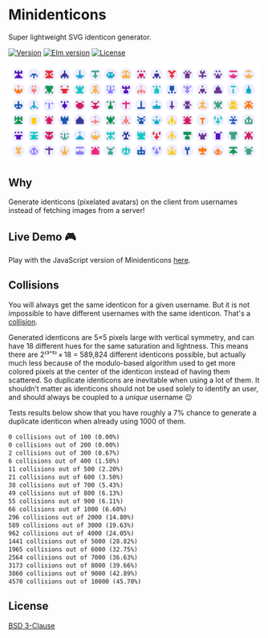 # Minidenticons

Super lightweight SVG identicon generator.

[![Version](https://badgen.net/elm-package/v/laurentpayot/minidenticons-elm)](https://github.com/laurentpayot/minidenticons-elm/blob/main/elm.json)
[![Elm version](https://badgen.net/elm-package/elm/laurentpayot/minidenticons-elm)](https://github.com/laurentpayot/minidenticons-elm/blob/main/elm.json)
[![License](https://badgen.net/elm-package/license/laurentpayot/minidenticons-elm)](https://github.com/laurentpayot/minidenticons-elm/blob/main/LICENSE)

![Minidenticons](https://raw.githubusercontent.com/laurentpayot/minidenticons-elm/main/img/minidenticons.png)

## Why

Generate identicons (pixelated avatars) on the client from usernames instead of fetching images from a server!

## Live Demo 🎮

Play with the JavaScript version of Minidenticons [here](https://laurentpayot.github.io/minidenticons/).

## Collisions

You will always get the same identicon for a given username. But it is not impossible to have different usernames with the same identicon. That's a [collision](https://en.wikipedia.org/wiki/Hash_collision).

Generated identicons are 5×5 pixels large with vertical symmetry, and can have 18 different hues for the same saturation and lightness.
This means there are 2⁽³˟⁵⁾ × 18 = 589,824 different identicons possible, but actually much less because of the modulo-based algorithm used to get more colored pixels at the center of the identicon instead of having them scattered. So duplicate identicons are inevitable when using a lot of them. It shouldn’t matter as identicons should not be used solely to identify an user, and should always be coupled to a *unique* username 😉

Tests results below show that you have roughly a 7% chance to generate a duplicate identicon when already using 1000 of them.

```text
0 collisions out of 100 (0.00%)
0 collisions out of 200 (0.00%)
2 collisions out of 300 (0.67%)
6 collisions out of 400 (1.50%)
11 collisions out of 500 (2.20%)
21 collisions out of 600 (3.50%)
38 collisions out of 700 (5.43%)
49 collisions out of 800 (6.13%)
55 collisions out of 900 (6.11%)
66 collisions out of 1000 (6.60%)
296 collisions out of 2000 (14.80%)
589 collisions out of 3000 (19.63%)
962 collisions out of 4000 (24.05%)
1441 collisions out of 5000 (28.82%)
1965 collisions out of 6000 (32.75%)
2564 collisions out of 7000 (36.63%)
3173 collisions out of 8000 (39.66%)
3860 collisions out of 9000 (42.89%)
4570 collisions out of 10000 (45.70%)
```

## License

[BSD 3-Clause](https://github.com/laurentpayot/minidenticons-elm/blob/main/LICENSE)
